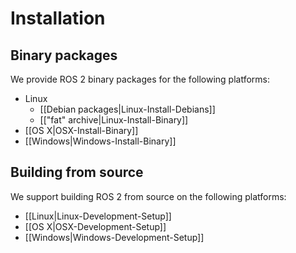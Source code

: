 # Installation

## Binary packages

We provide ROS 2 binary packages for the following platforms:

* Linux
  * [[Debian packages|Linux-Install-Debians]]
  * [["fat" archive|Linux-Install-Binary]]
* [[OS X|OSX-Install-Binary]]
* [[Windows|Windows-Install-Binary]]

## Building from source

We support building ROS 2 from source on the following platforms:

* [[Linux|Linux-Development-Setup]]
* [[OS X|OSX-Development-Setup]]
* [[Windows|Windows-Development-Setup]]
